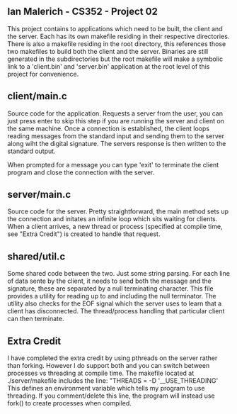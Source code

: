 ## Ian Malerich - CS352 - Project 02

This project contains to applications which need
to be built, the client and the server. Each has its
own makefile residing in their respective directories.
There is also a makefile residing in the root directory,
this references those two makefiles to build both the client 
and the server. Binaries are still generated in the subdirectories
but the root makefile will make a symbolic link to a 'client.bin' and
'server.bin' application at the root level of this project for 
convenience.

## client/main.c

Source code for the application. Requests a server from the user,
you can just press enter to skip this step if you are running the
server and client on the same machine. Once a connection is
established, the client loops reading messages from the standard input
and sending them to the server along wiht the digital signature.
The servers response is then written to the standard output.

When prompted for a message you can type 'exit' to terminate the client
program and close the connection with the server.

## server/main.c

Source code for the server. Pretty straightforward, the main
method sets up the connection and initates an infinite loop
which sits waiting for clients. When a client arrives, a new
thread or process (specified at compile time, see "Extra Credit") 
is created to handle that request.

## shared/util.c

Some shared code between the two. Just some string parsing.
For each line of data sente by the client, it needs to send
both the message and the signature, these are separated
by a null terminating character. This file provides
a utility for reading up to and including the null terminator.
The utility also checks for the EOF signal which the server
uses to learn that a client has disconnected. The thread/process
handling that particular client can then terminate.

## Extra Credit

I have completed the extra credit by using pthreads on the server
rather than forking. However I do support both and you can switch
between processes vs threading at compile time. The makefile
located at ./server/makefile includes the line:
	"THREADS = -D '__USE_THREADING'
This defines an environment variable which tells my program
to use threading. If you comment/delete this line, the program
will instead use fork() to create processes when compiled.
